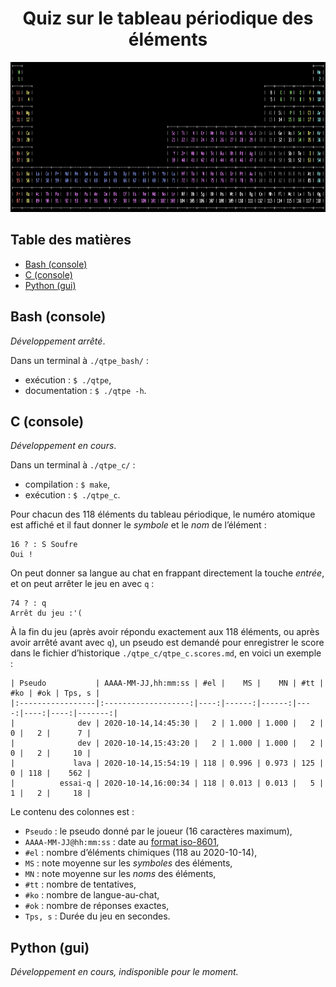 <!--
2020-10-13t22:20:19, Création :
	lava@macta
	/Users/lava/quiz/quiz_tableau_periodique_elements/qtpe_c/README.md
-->

<p align="center">
<h1 align="center">
Quiz sur le tableau périodique des éléments
</h1>
<img src="./tpefgcolor.png" height="240"/>
</p>

## Table des matières

* [Bash (console)](#bash-console)
* [C (console)](#c-console)
* [Python (gui)](#python-gui)

## Bash (console)

*Développement arrêté*.

Dans un terminal à `./qtpe_bash/` : 

- exécution : `$ ./qtpe`,
- documentation : `$ ./qtpe -h`.

## C (console)

*Développement en cours*.

Dans un terminal à `./qtpe_c/` : 

- compilation : `$ make`,
- exécution : `$ ./qtpe_c`.

Pour chacun des 118 éléments du tableau périodique, le numéro atomique est affiché et il faut donner le *symbole* et le *nom* de l’élément :

```
16 ? : S Soufre
Oui !
```

On peut donner sa langue au chat en frappant directement la touche *entrée*, et on peut arrêter le jeu en avec `q` :

```
74 ? : q
Arrêt du jeu :'(
```

À la fin du jeu (après avoir répondu exactement aux 118 éléments, ou après avoir arrêté avant avec `q`), un pseudo est demandé pour enregistrer le score dans le fichier d’historique `./qtpe_c/qtpe_c.scores.md`, en voici un exemple :

```
| Pseudo           | AAAA-MM-JJ,hh:mm:ss | #el |    MS |    MN | #tt | #ko | #ok | Tps, s |
|:-----------------|:-------------------:|----:|------:|------:|----:|----:|----:|-------:|
|              dev | 2020-10-14,14:45:30 |   2 | 1.000 | 1.000 |   2 |   0 |   2 |      7 |
|              dev | 2020-10-14,15:43:20 |   2 | 1.000 | 1.000 |   2 |   0 |   2 |     10 |
|             lava | 2020-10-14,15:54:19 | 118 | 0.996 | 0.973 | 125 |   0 | 118 |    562 |
|          essai-q | 2020-10-14,16:00:34 | 118 | 0.013 | 0.013 |   5 |   1 |   2 |     18 |
```

Le contenu des colonnes est :

- `Pseudo` : le pseudo donné par le joueur (16 caractères maximum),
- `AAAA-MM-JJ@hh:mm:ss` : date au [format iso-8601](https://xkcd.com/1179/),
- `#el` : nombre d’éléments chimiques (118 au 2020-10-14),
- `MS` : note moyenne sur les *symboles* des éléments,
- `MN` : note moyenne sur les *noms* des éléments,
- `#tt` : nombre de tentatives,
- `#ko` : nombre de langue-au-chat,
- `#ok` : nombre de réponses exactes,
- `Tps, s` : Durée du jeu en secondes.

## Python (gui)

*Développement en cours, indisponible pour le moment.*

